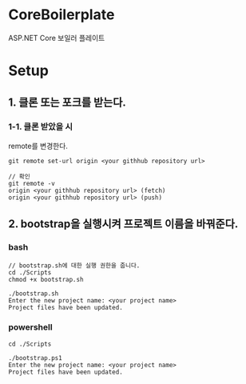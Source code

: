 # CoreBoilerplate
ASP.NET Core 보일러 플레이트

# Setup

## 1. 클론 또는 포크를 받는다.

### 1-1. 클론 받았을 시

remote를 변경한다.

```
git remote set-url origin <your githhub repository url>

// 확인
git remote -v
origin <your githhub repository url> (fetch)
origin <your githhub repository url> (push)
```

## 2. bootstrap을 실행시켜 프로젝트 이름을 바꿔준다.

### bash

```
// bootstrap.sh에 대한 실행 권한을 줍니다.
cd ./Scripts
chmod +x bootstrap.sh

./bootstrap.sh
Enter the new project name: <your project name>
Project files have been updated.
```

### powershell

```
cd ./Scripts

./bootstrap.ps1
Enter the new project name: <your project name>
Project files have been updated.
```
